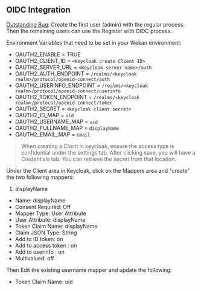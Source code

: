 ## OIDC Integration

[Outstanding Bug](https://github.com/wekan/wekan/issues/1874#issuecomment-460802250): Create the first user (admin) with the regular process.  Then the remaining users can use the Register with OIDC process.

Environment Variables that need to be set in your Wekan environment:

* OAUTH2_ENABLE = TRUE
* OAUTH2_CLIENT_ID = `<Keycloak create Client ID>`
* OAUTH2_SERVER_URL = `<Keycloak server name>/auth`
* OAUTH2_AUTH_ENDPOINT = `/realms/<keycloak realm>/protocol/openid-connect/auth`
* OAUTH2_USERINFO_ENDPOINT = `/realms/<keycloak realm>/protocol/openid-connect/userinfo`
* OAUTH2_TOKEN_ENDPOINT = `/realms/<keycloak realm>/protocol/openid-connect/token`
* OAUTH2_SECRET = `<keycloak client secret>`
* OAUTH2_ID_MAP = `uid`
* OAUTH2_USERNAME_MAP = `uid`
* OAUTH2_FULLNAME_MAP = `displayName`
* OAUTH2_EMAIL_MAP = `email`
> When creating a Client in keycloak, ensure the access type is confidential under the settings tab.  After clicking save, you will have a Credentials tab.  You can retrieve the secret from that location.

Under the Client area in Keycloak, click on the Mappers area and "create" the two following mappers:

1. displayName  
* Name: displayName
* Consent Required: Off
* Mapper Type: User Attribute
* User Attribute: displayName
* Token Claim Name: displayName
* Claim JSON Type: String
* Add to ID token: on
* Add to access token : on
* Add to userinfo : on
* Multivalued: off

Then Edit the existing username mapper and update the following:  
* Token Claim Name: uid
